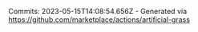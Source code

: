 Commits: 2023-05-15T14:08:54.656Z - Generated via https://github.com/marketplace/actions/artificial-grass
<br>
